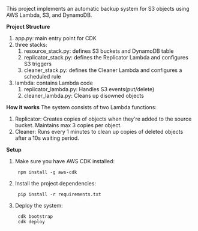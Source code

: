 This project implements an automatic backup system for S3 objects using AWS Lambda, S3, and DynamoDB.

**Project Structure**
1. app.py: main entry point for CDK
2. three stacks:
    1. resource_stack.py: defines S3 buckets and DynamoDB table
    2. replicator_stack.py: defines the Replicator Lambda and configures S3 triggers
    3. cleaner_stack.py: defines the Cleaner Lambda and configures a scheduled rule
3. lambda: contains Lambda code
      1. replicator_lambda.py: Handles S3 events(put/delete)
      2. cleaner_lambda.py: Cleans up disowned objects



**How it works**
The system consists of two Lambda functions:

1. Replicator: Creates copies of objects when they're added to the source bucket. Maintains max 3 copies per object.
2. Cleaner: Runs every 1 minutes to clean up copies of deleted objects after a 10s waiting period.

**Setup**

1. Make sure you have AWS CDK installed:
   
        npm install -g aws-cdk

2. Install the project dependencies:

        pip install -r requirements.txt
3. Deploy the system:

        cdk bootstrap
        cdk deploy

